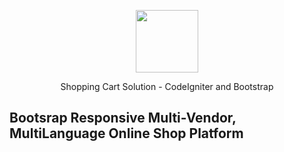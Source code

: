 <p align="center"><img src="https://user-images.githubusercontent.com/112808009/204583121-a8e82984-8955-493a-88a2-fd8a421ca073.png" width="100"></p>
<p align="center">Shopping Cart Solution - CodeIgniter and Bootstrap</p>
 
## Bootsrap Responsive Multi-Vendor, MultiLanguage Online Shop Platform


